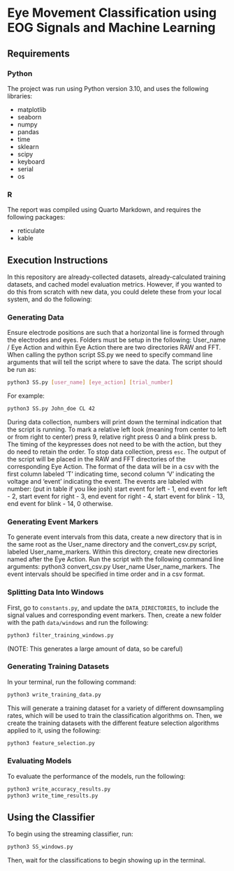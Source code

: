 # Eye Movement Classification using EOG Signals and Machine Learning

## Requirements

### Python

The project was run using Python version 3.10, and uses the following libraries:

- matplotlib
- seaborn
- numpy
- pandas
- time
- sklearn
- scipy
- keyboard
- serial
- os

### R

The report was compiled using Quarto Markdown, and requires the following packages:

- reticulate
- kable

## Execution Instructions

In this repository are already-collected datasets, already-calculated training datasets, and cached model evaluation metrics. However, if you wanted to do this from scratch with new data, you could delete these from your local system, and do the following:

### Generating Data

Ensure electrode positions are such that a horizontal line is formed through the electrodes and eyes. Folders must be setup in the following: User_name / Eye Action and within Eye Action there are two directories RAW and FFT. When calling the python script SS.py we need to specify command line arguments that will tell the script where to save the data. The script should be run as:

```bash
python3 SS.py [user_name] [eye_action] [trial_number]
```

For example:

```bash
python3 SS.py John_doe CL 42
```

During data collection, numbers will print down the terminal indication that the script is running. To mark a relative left look (meaning from center to left or from right to center) press 9, relative right press 0 and a blink press b. The timing of the keypresses does not need to be with the action, but they do need to retain the order. To stop data collection, press `esc`. The output of the script will be placed in the RAW and FFT directories of the corresponding Eye Action. The format of the data will be in a csv with the first column labeled ‘T’ indicating time, second column ‘V’ indicating the voltage and ‘event’ indicating the event. The events are labeled with number: (put in table if you like josh) start event for left - 1, end event for left - 2, start event for right - 3, end event for right - 4, start event for blink - 13, end event for blink - 14, 0 otherwise.

### Generating Event Markers

To generate event intervals from this data, create a new directory that is in the same root as the User_name directory and the convert_csv.py script, labeled User_name_markers. Within this directory, create new directories named after the Eye Action. Run the script with the following command line arguments: python3 convert_csv.py User_name User_name_markers. The event intervals should be specified in time order and in a csv format.

### Splitting Data Into Windows

First, go to `constants.py`, and update the `DATA_DIRECTORIES`, to include the signal values and corresponding event markers. Then, create a new folder with the path `data/windows` and run the following:

```bash
python3 filter_training_windows.py
```

(NOTE: This generates a large amount of data, so be careful)

### Generating Training Datasets

In your terminal, run the following command:

```bash
python3 write_training_data.py
```

This will generate a training dataset for a variety of different downsampling rates, which will be used to train the classification algorithms on. Then, we create the training datasets with the different feature selection algorithms applied to it, using the following:

```bash
python3 feature_selection.py
```

### Evaluating Models

To evaluate the performance of the models, run the following:

```bash
python3 write_accuracy_results.py
python3 write_time_results.py
```

## Using the Classifier

To begin using the streaming classifier, run:

```bash
python3 SS_windows.py
```

Then, wait for the classifications to begin showing up in the terminal.

